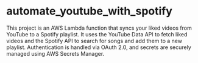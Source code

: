 # automate_youtube_with_spotify

This project is an AWS Lambda function that syncs your liked videos from YouTube to a Spotify playlist. It uses the YouTube Data API to fetch liked videos and the Spotify API to search for songs and add them to a new playlist. Authentication is handled via OAuth 2.0, and secrets are securely managed using AWS Secrets Manager.
